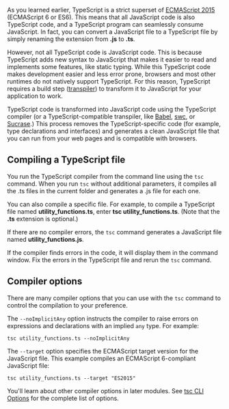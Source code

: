 As you learned earlier, TypeScript is a strict superset of [ECMAScript 2015](https://www.ecma-international.org/ecma-262/6.0/) (ECMAScript 6 or ES6). This means that all JavaScript code is also TypeScript code, and a TypeScript program can seamlessly consume JavaScript. In fact, you can convert a JavaScript file to a TypeScript file by simply renaming the extension from **.js** to **.ts**.

However, not all TypeScript code is JavaScript code. This is because TypeScript adds new syntax to JavaScript that makes it easier to read and implements some features, like static typing. While this TypeScript code makes development easier and less error prone, browsers and most other runtimes do not natively support TypeScript. For this reason, TypeScript requires a build step ([transpiler](https://en.wikipedia.org/wiki/Source-to-source_compiler)) to transform it to JavaScript for your application to work.

TypeScript code is transformed into JavaScript code using the TypeScript compiler (or a TypeScript-compatible transpiler, like [Babel](https://babeljs.io/), [swc](https://swc.rs/docs/installation/), or [Sucrase](https://github.com/alangpierce/sucrase).) This process removes the TypeScript-specific code (for example, type declarations and interfaces) and generates a clean JavaScript file that you can run from your web pages and is compatible with browsers.

## Compiling a TypeScript file

You run the TypeScript compiler from the command line using the `tsc` command. When you run `tsc` without additional parameters, it compiles all the .ts files in the current folder and generates a .js file for each one.

You can also compile a specific file. For example, to compile a TypeScript file named **utility_functions.ts**, enter **tsc utility_functions.ts**. (Note that the **.ts** extension is optional.)

If there are no compiler errors, the `tsc` command generates a JavaScript file named **utility_functions.js**.

If the compiler finds errors in the code, it will display them in the command window. Fix the errors in the TypeScript file and rerun the `tsc` command.

## Compiler options

There are many compiler options that you can use with the `tsc` command to control the compilation to your preference.

The `--noImplicitAny` option instructs the compiler to raise errors on expressions and declarations with an implied `any` type. For example:

`tsc utility_functions.ts --noImplicitAny`

The `--target` option specifies the ECMAScript target version for the JavaScript file. This example compiles an ECMAScript 6-compliant JavaScript file:

`tsc utility_functions.ts --target "ES2015"`

You'll learn about other compiler options in later modules. See [tsc CLI Options](https://www.typescriptlang.org/docs/handbook/compiler-options.html) for the complete list of options.

